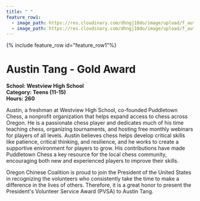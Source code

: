 ```yaml
---
title: " "
feature_row1:
  - image_path: https://res.cloudinary.com/dhngj18do/image/upload/f_auto,q_auto/v1/images/pvsa/2024_Tang_Austin
  - image_path: https://res.cloudinary.com/dhngj18do/image/upload/f_auto,q_auto/v1/images/activities/year_2024
---
```


{% include feature_row id="feature_row1"%}

# Austin Tang - Gold Award

**School: Westview High School**  
**Category: Teens (11-15)**  
**Hours: 260**  

Austin, a freshman at Westview High School, co-founded Puddletown Chess, a nonprofit organization that helps expand access to chess across Oregon. He is a passionate chess player and dedicates much of his time teaching chess, organizing tournaments, and hosting free monthly webinars for players of all levels. Austin believes chess helps develop critical skills like patience, critical thinking, and resilience, and he works to create a supportive environment for players to grow. His contributions have made Puddletown Chess a key resource for the local   chess community, encouraging both new and experienced players to improve their skills.

Oregon Chinese Coalition is proud to join the President of the United States in recognizing the volunteers who consistently take the time to make a difference in the lives of others. Therefore, it is a great honor to present the President's Volunteer Service Award (PVSA) to Austin Tang.
